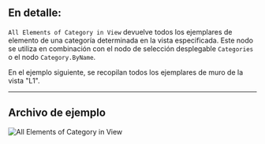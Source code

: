 ## En detalle:
`All Elements of Category in View` devuelve todos los ejemplares de elemento de una categoría determinada en la vista especificada. Este nodo se utiliza en combinación con el nodo de selección desplegable `Categories` o el nodo `Category.ByName`.

En el ejemplo siguiente, se recopilan todos los ejemplares de muro de la vista "L1".
___
## Archivo de ejemplo

![All Elements of Category in View](./DSRevitNodesUI.ElementsOfCategoryInView_img.jpg)
